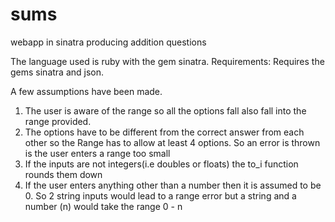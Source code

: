 # sums
webapp in sinatra producing addition questions

The language used is ruby with the gem sinatra.
Requirements:
Requires the gems sinatra and json.

A few assumptions have been made.

1. The user is aware of the range so all the options fall also fall into the range 
   provided.
2. The options have to be different from the correct answer from each other so the 
   Range has to allow at least 4 options. So an error is thrown is the user enters
   a range too small
3. If the inputs are not integers(i.e doubles or floats) the to_i function rounds 
   them down
4. If the user enters anything other than a number then it is assumed to be 0. So 
   2 string inputs would lead to a range error but a string and a number (n) would 
   take the range 0 - n
   
   
